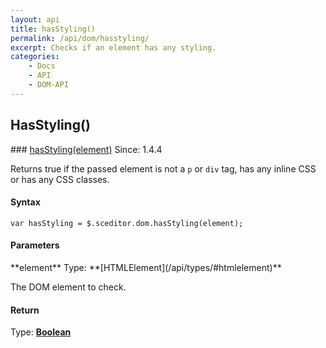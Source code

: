```yaml
---
layout: api
title: hasStyling()
permalink: /api/dom/hasstyling/
excerpt: Checks if an element has any styling.
categories:
    - Docs
    - API
    - DOM-API
---
```

## HasStyling()

<article class="api method" markdown="1">
### <a id="hasStyling" href="#hasStyling">hasStyling(element)</a> <span class="since">Since: 1.4.4</span>

Returns true if the passed element is not a `p` or `div` tag, has any inline CSS or has any CSS classes.


#### Syntax

	var hasStyling = $.sceditor.dom.hasStyling(element);


#### Parameters

<div class="parameters">
<div class="parameter" markdown="1">
**element**  
Type: **[HTMLElement](/api/types/#htmlelement)**

The DOM element to check.
</div>
</div>


#### Return

Type: **[Boolean](/api/types/#bool)**
</article>